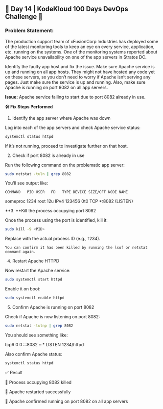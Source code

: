 ## 🚀 Day 14 | KodeKloud 100 Days DevOps Challenge 🚀

### Problem Statement: 
The production support team of xFusionCorp Industries has deployed some of the latest monitoring tools to keep an eye on every service, application, etc. running on the systems. One of the monitoring systems reported about Apache service unavailability on one of the app servers in Stratos DC.

Identify the faulty app host and fix the issue. Make sure Apache service is up and running on all app hosts. They might not have hosted any code yet on these servers, so you don’t need to worry if Apache isn’t serving any pages. Just make sure the service is up and running. Also, make sure Apache is running on port 8082 on all app servers.

**Issue:** Apache service failing to start due to port 8082 already in use.

**🛠️ Fix Steps Performed**

1. Identify the app server where Apache was down

Log into each of the app servers and check Apache service status:

```bash
systemctl status httpd
```

If it’s not running, proceed to investigate further on that host.

2. Check if port 8082 is already in use

Run the following command on the problematic app server:
```bash
sudo netstat -tuln | grep 8082
```

You’ll see output like:

`COMMAND   PID USER   FD   TYPE DEVICE SIZE/OFF NODE NAME`

someproc  1234 root   12u  IPv4 123456      0t0  TCP *:8082 (LISTEN)

**3. **Kill the process occupying port 8082

Once the process using the port is identified, kill it:
```bash
sudo kill -9 <PID>
```

Replace <PID> with the actual process ID (e.g., 1234).

`You can confirm it has been killed by running the lsof or netstat command again.`

4. Restart Apache HTTPD

Now restart the Apache service:
```bash
sudo systemctl start httpd
```

Enable it on boot:
```bash
sudo systemctl enable httpd
```
5. Confirm Apache is running on port 8082

Check if Apache is now listening on port 8082:

```bash
sudo netstat -tulnp | grep 8082
```

You should see something like:

tcp6       0      0 :::8082                :::*                    LISTEN      1234/httpd


Also confirm Apache status:
```bash
systemctl status httpd
```
✅ Result

🔧 Process occupying 8082 killed

🔄 Apache restarted successfully

📡 Apache confirmed running on port 8082 on all app servers

##
